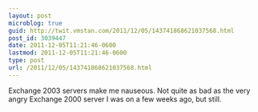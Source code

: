 ```yaml
---
layout: post
microblog: true
guid: http://twit.vmstan.com/2011/12/05/143741868621037568.html
post_id: 3039447
date: 2011-12-05T11:21:46-0600
lastmod: 2011-12-05T11:21:46-0600
type: post
url: /2011/12/05/143741868621037568.html
---
```

Exchange 2003 servers make me nauseous. Not quite as bad as the very angry Exchange 2000 server I was on a few weeks ago, but still.
